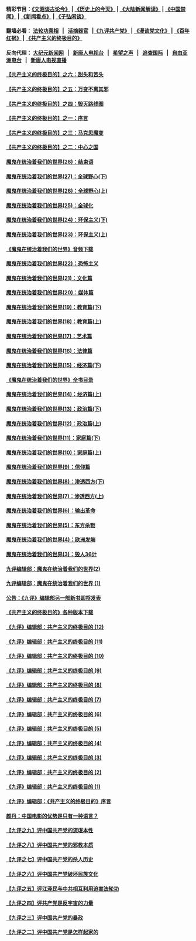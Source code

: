 #### 精彩节目：[《文昭谈古论今》](http://139.180.197.195/wenzhao) | [《历史上的今天》](http://139.180.197.195/today-in-history) | [《大陆新闻解读》](http://139.180.197.195/ntdtv-comedy) | [《中国禁闻》](http://139.180.197.195/ntdtv-news) | [《新闻看点》](http://139.180.197.195/news-insight) | [《子弘闲谈》](http://139.180.197.195/zihongxiantan/) 

 #### 翻墙必看： [法轮功真相](http://139.180.197.195:10000/videos/truth.html) &nbsp;&nbsp;|&nbsp;&nbsp; [活摘器官](http://139.180.197.195:10000/videos/res/Organs/) &nbsp;&nbsp;|[《九评共产党》](http://139.180.197.195:10000/videos/jiuping) | [《漫谈党文化》](http://139.180.197.195:10000/videos/mtdwh) | [《百年红祸》](http://139.180.197.195:10000/videos/bnhh) | [《共产主义的终极目的》](http://139.180.197.195:10000/videos/res/zjmd) 

 #### 反向代理： [大纪元新闻网](http://139.180.197.195:10080/) &nbsp;&nbsp;|&nbsp;&nbsp; [新唐人电视台](http://139.180.197.195:8000/) &nbsp;&nbsp;|&nbsp;&nbsp; [希望之声](http://139.180.197.195:8200/) &nbsp;&nbsp;|&nbsp;&nbsp; [追查国际](http://139.180.197.195:10010/) &nbsp;&nbsp;|&nbsp;&nbsp; [自由亚洲电台](http://139.180.197.195:9800/) &nbsp;&nbsp;|&nbsp;&nbsp; [新唐人电视直播](http://139.180.197.195/) 

#### [【共产主义的终极目的】之六：甜头和苦头](../pages/nsc422/n11096971.md?t=03072136) 

#### [【共产主义的终极目的】之五：万变不离其邪](../pages/nsc422/n11091285.md?t=03072136) 

#### [【共产主义的终极目的】之四：毁灭路线图](../pages/nsc422/n11086284.md?t=03072136) 

#### [【共产主义的终极目的】之一：序言](../pages/nsc422/n11086077.md?t=03072136) 

#### [【共产主义的终极目的】之三：马克思魔变](../pages/nsc422/n11061941.md?t=03072136) 

#### [【共产主义的终极目的】之二：中心之国](../pages/nsc422/n11047728.md?t=03072136) 

#### [魔鬼在统治着我们的世界(28)：结束语](../pages/nsc422/n10936246.md?t=03072136) 

#### [魔鬼在统治着我们的世界(27)：全球野心(下)](../pages/nsc422/n10928319.md?t=03072136) 

#### [魔鬼在统治着我们的世界(26)：全球野心(上)](../pages/nsc422/n10900318.md?t=03072136) 

#### [魔鬼在统治着我们的世界(25)：全球化](../pages/nsc422/n10788205.md?t=03072136) 

#### [魔鬼在统治着我们的世界(24)：环保主义(下)](../pages/nsc422/n10695307.md?t=03072136) 

#### [魔鬼在统治着我们的世界(23)：环保主义(上)](../pages/nsc422/n10688613.md?t=03072136) 

#### [《魔鬼在统治着我们的世界》音频下载](../pages/nsc422/n10635553.md?t=03072136) 

#### [魔鬼在统治着我们的世界(22)：恐怖主义](../pages/nsc422/n10614727.md?t=03072136) 

#### [魔鬼在统治着我们的世界(21)：文化篇](../pages/nsc422/n10597706.md?t=03072136) 

#### [魔鬼在统治着我们的世界(20)：媒体篇](../pages/nsc422/n10586579.md?t=03072136) 

#### [魔鬼在统治着我们的世界(19)：教育篇(下)](../pages/nsc422/n10564808.md?t=03072136) 

#### [魔鬼在统治着我们的世界(18)：教育篇(上)](../pages/nsc422/n10526970.md?t=03072136) 

#### [魔鬼在统治着我们的世界(17)：艺术篇](../pages/nsc422/n10499093.md?t=03072136) 

#### [魔鬼在统治着我们的世界(16)：法律篇](../pages/nsc422/n10485969.md?t=03072136) 

#### [魔鬼在统治着我们的世界(15)：经济篇(下)](../pages/nsc422/n10469975.md?t=03072136) 

#### [《魔鬼在统治着我们的世界》全书目录](../pages/nsc422/n10464261.md?t=03072136) 

#### [魔鬼在统治着我们的世界(14)：经济篇(上)](../pages/nsc422/n10457370.md?t=03072136) 

#### [魔鬼在统治着我们的世界(13)：政治篇(下)](../pages/nsc422/n10448270.md?t=03072136) 

#### [魔鬼在统治着我们的世界(12)：政治篇(上)](../pages/nsc422/n10444576.md?t=03072136) 

#### [魔鬼在统治着我们的世界(11)：家庭篇(下)](../pages/nsc422/n10440961.md?t=03072136) 

#### [魔鬼在统治着我们的世界(10)：家庭篇(上)](../pages/nsc422/n10435448.md?t=03072136) 

#### [魔鬼在统治着我们的世界(9)：信仰篇](../pages/nsc422/n10432159.md?t=03072136) 

#### [魔鬼在统治着我们的世界(8)：渗透西方(下)](../pages/nsc422/n10429603.md?t=03072136) 

#### [魔鬼在统治着我们的世界(7)：渗透西方(上)](../pages/nsc422/n10426013.md?t=03072136) 

#### [魔鬼在统治着我们的世界(6)：输出革命](../pages/nsc422/n10421536.md?t=03072136) 

#### [魔鬼在统治着我们的世界(5)：东方杀戮](../pages/nsc422/n10417707.md?t=03072136) 

#### [魔鬼在统治着我们的世界(4)：欧洲发端](../pages/nsc422/n10414890.md?t=03072136) 

#### [魔鬼在统治着我们的世界(3)：毁人36计](../pages/nsc422/n10411583.md?t=03072136) 

#### [九评编辑部：魔鬼在统治着我们的世界(2)](../pages/nsc422/n10410036.md?t=03072136) 

#### [九评编辑部：魔鬼在统治着我们的世界 (1)](../pages/nsc422/n10406825.md?t=03072136) 

#### [公告：《九评》编辑部另一部新书即将发表](../pages/nsc422/n10405104.md?t=03072136) 

#### [《共产主义的终极目的》各种版本下载](../pages/nsc422/n10022138.md?t=03072136) 

#### [《九评》编辑部：共产主义的终极目的 (12)](../pages/nsc422/n9933272.md?t=03072136) 

#### [《九评》编辑部：共产主义的终极目的 (11)](../pages/nsc422/n9924973.md?t=03072136) 

#### [《九评》编辑部：共产主义的终极目的 (10)](../pages/nsc422/n9920883.md?t=03072136) 

#### [《九评》编辑部：共产主义的终极目的 (9)](../pages/nsc422/n9916363.md?t=03072136) 

#### [《九评》编辑部：共产主义的终极目的 (8)](../pages/nsc422/n9912488.md?t=03072136) 

#### [《九评》编辑部：共产主义的终极目的 (7)](../pages/nsc422/n9901176.md?t=03072136) 

#### [《九评》编辑部：共产主义的终极目的 (6)](../pages/nsc422/n9899359.md?t=03072136) 

#### [《九评》编辑部：共产主义的终极目的 (5)](../pages/nsc422/n9893174.md?t=03072136) 

#### [《九评》编辑部：共产主义的终极目的 (4)](../pages/nsc422/n9891246.md?t=03072136) 

#### [《九评》编辑部：共产主义的终极目的 (3)](../pages/nsc422/n9879879.md?t=03072136) 

#### [《九评》编辑部：共产主义的终极目的 (2)](../pages/nsc422/n9876205.md?t=03072136) 

#### [《九评》编辑部：共产主义的终极目的 (1)](../pages/nsc422/n9865857.md?t=03072136) 

#### [《九评》编辑部：《共产主义的终极目的》序言](../pages/nsc422/n9862666.md?t=03072136) 

#### [颜丹：中国电影的优势是只有一种语言？](../pages/nsc422/n9583062.md?t=03072136) 

#### [【九评之九】评中国共产党的流氓本性](../pages/nsc422/n737542.md?t=03072136) 

#### [【九评之八】评中国共产党的邪教本质](../pages/nsc422/n735942.md?t=03072136) 

#### [【九评之七】评中国共产党的杀人历史](../pages/nsc422/n733806.md?t=03072136) 

#### [【九评之六】评中国共产党破坏民族文化](../pages/nsc422/n731667.md?t=03072136) 

#### [【九评之五】评江泽民与中共相互利用迫害法轮功](../pages/nsc422/n730058.md?t=03072136) 

#### [【九评之四】评共产党是反宇宙的力量](../pages/nsc422/n727814.md?t=03072136) 

#### [【九评之三】评中国共产党的暴政](../pages/nsc422/n725597.md?t=03072136) 

#### [【九评之二】评中国共产党是怎样起家的](../pages/nsc422/n723946.md?t=03072136) 

